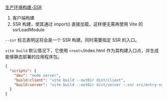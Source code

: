 [生产环境构建-SSR](https://cn.vite.dev/guide/ssr#building-for-production)

1. 客户端构建
2. SSR 构建，使其通过 import() 直接加载，这样便无需再使用 Vite 的 ssrLoadModule

`--ssr` 标志表明这将会是一个 SSR 构建。同时需要指定 SSR 的入口。

`vite build` 默认情况下，它使用 `<root>`/index.html 作为其构建入口点，并生成能够静态部署的应用程序包。

```json
{
  "scripts": {
    "dev": "node server",
    "build:client": "vite build --outDir dist/client",
    "build:server": "vite build --outDir dist/server --ssr src/entry-server.js"
  }
}
```
